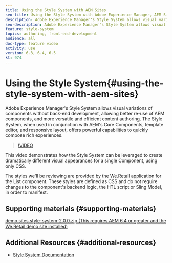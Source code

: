 ```yaml
---
title: Using the Style System with AEM Sites
seo-title: Using the Style System with Adobe Experience Manager, AEM Sites
description: Adobe Experience Manager's Style System allows visual variations of components without back-end development, allowing better re-use of AEM components, and more versatile and efficient content authoring. The Style System, when used in conjunction with AEM's Core Components, template editor, and responsive layout, offers powerful capabilities to quickly compose rich experiences.
seo-description: Adobe Experience Manager's Style System allows visual variations of components without back-end development, allowing better re-use of AEM components, and more versatile and efficient content authoring. The Style System, when used in conjunction with AEM's Core Components, template editor, and responsive layout, offers powerful capabilities to quickly compose rich experiences.
feature: style-system
topics: authoring, front-end-development
audience: all
doc-type: feature video
activity: use
version: 6.3, 6.4, 6.5
kt: 974
---
```


# Using the Style System{#using-the-style-system-with-aem-sites}

Adobe Experience Manager's Style System allows visual variations of components without back-end development, allowing better re-use of AEM components, and more versatile and efficient content authoring. The Style System, when used in conjunction with AEM's Core Components, template editor, and responsive layout, offers powerful capabilities to quickly compose rich experiences.

>[!VIDEO](https://video.tv.adobe.com/v/21750/?quality=9&learn=on)

This video demonstrates how the Style System can be leveraged to create dramatically different visual appearances for a single Component, using only CSS.

The styles we'll be reviewing are provided by the We.Retail application for the List component. These styles are defined as CSS and do not require changes to the component's backend logic, the HTL script or Sling Model, in order to manifest.

## Supporting materials {#supporting-materials}

[demo.sites.style-system-2.0.0.zip (This requires AEM 6.4 or greater and the We.Retail demo site installed)](assets/demo_sites_style-system-200.zip)

## Additional Resources {#additional-resources}

* [Style System Documentation](https://docs.adobe.com/content/help/en/experience-manager-65/developing/components/style-system.html)
